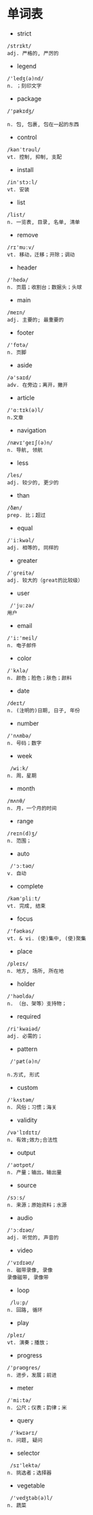 # 单词表

* strict

```
/strɪkt/
adj. 严格的, 严厉的

```

* legend

```
/'ledʒ(ə)nd/
n. ；刻印文字
```

* package

```
/'pækɪdʒ/

n. 包, 包裹, 包在一起的东西

```

* control

```
/kənˈtrəul/
vt. 控制, 抑制, 支配

```

* install

```
/in'stɔ:l/
vt. 安装

```

* list

```
/list/
n. 一览表, 目录, 名单, 清单
```

* remove

```
/rɪ'muːv/
vt. 移动，迁移；开除；调动
```

* header

```
/'hedə/
n. 页眉；收割台；数据头；头球
```

* main

```
/meɪn/
adj. 主要的; 最重要的
```

* footer

```
/'fʊtə/
n. 页脚
```

* aside

```
/ə'saɪd/
adv. 在旁边；离开，撇开
```

* article

```
/'ɑːtɪk(ə)l/
n.文章
```

* navigation

```
/nævɪ'geɪʃ(ə)n/
n. 导航, 领航
```

* less

```
/les/
adj. 较少的, 更少的
```

* than

```
/ðæn/
prep. 比；超过

```

* equal

```
/ˈi:kwəl/
adj. 相等的, 同样的
```

* greater

```
/ˈɡreitə/
adj. 较大的（great的比较级）
```

* user

```
 /'juːzə/
用户
```

* email

```
/'i:'meil/
n. 电子邮件
```

* color

```
/ˈkʌlə/
n. 颜色；脸色；肤色；颜料
```

* date

```
/deɪt/
n. (注明的)日期, 日子, 年份
```

* number

```
/'nʌmbə/
n. 号码；数字
```

* week

```
 /wiːk/
n. 周，星期
```

* month

```
/mʌnθ/
n. 月，一个月的时间
```

* range

```
/reɪn(d)ʒ/
n. 范围；
```

* auto

```
 /'ɔːtəʊ/
v. 自动
```

* complete

```
/kəm'pliːt/
vt. 完成, 结束
```

* focus

```
/'fəʊkəs/
vt. & vi. (使)集中, (使)聚集
```

* place

```
/pleɪs/
n. 地方, 场所, 所在地
```

* holder

```
/'həʊldə/
n. （台、架等）支持物；
```

* required

```
/ri'kwaiəd/
adj. 必需的；
```

* pattern

```
 /'pæt(ə)n/

n.方式, 形式
```

* custom

```
/'kʌstəm/
n. 风俗；习惯；海关
```

* validity

```
/və'lɪdɪtɪ/
n. 有效;效力;合法性
```

* output

```
/'aʊtpʊt/
n. 产量；输出，输出量
```

* source

```
/sɔːs/
n. 来源；原始资料；水源
```

* audio

```
/'ɔːdɪəʊ/
adj. 听觉的, 声音的
```

* video

```
/'vɪdɪəʊ/
n. 磁带录像, 录像
录像磁带, 录像带
```

* loop

```
 /luːp/
n. 回路, 循环
```

* play

```
/pleɪ/
vt. 演奏；播放；
```

* progress

```
/'prəʊgres/
n. 进步，发展；前进
```

* meter

```
/ˈmi:tə/
n. 公尺；仪表；韵律；米
```

* query

```
 /'kwɪərɪ/
n. 问题, 疑问
```

* selector

```
 /sɪ'lektə/
n. 挑选者；选择器
```

* vegetable

```
 /'vedʒtəb(ə)l/
n. 蔬菜
```


